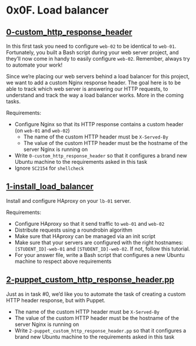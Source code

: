 # 0x0F. Load balancer

## [0-custom_http_response_header](./0-custom_http_response_header)
In this first task you need to configure `web-02` to be identical to `web-01`. Fortunately, you built a Bash script during your web server project, and they’ll now come in handy to easily configure `web-02`. Remember, always try to automate your work!

Since we’re placing our web servers behind a load balancer for this project, we want to add a custom Nginx response header. The goal here is to be able to track which web server is answering our HTTP requests, to understand and track the way a load balancer works. More in the coming tasks.

Requirements:
- Configure Nginx so that its HTTP response contains a custom header (on `web-01` and `web-02`)
	- The name of the custom HTTP header must be `X-Served-By`
	- The value of the custom HTTP header must be the hostname of the server Nginx is running on
- Write `0-custom_http_response_header` so that it configures a brand new Ubuntu machine to the requirements asked in this task
- Ignore `SC2154` for `shellcheck`

## [1-install_load_balancer](./1-install_load_balancer)
Install and configure HAproxy on your `lb-01` server.

Requirements:
- Configure HAproxy so that it send traffic to `web-01` and `web-02`
- Distribute requests using a roundrobin algorithm
- Make sure that HAproxy can be managed via an init script
- Make sure that your servers are configured with the right hostnames: `[STUDENT_ID]-web-01` and `[STUDENT_ID]-web-02`. If not, follow this tutorial.
- For your answer file, write a Bash script that configures a new Ubuntu machine to respect above requirements

## [2-puppet_custom_http_response_header.pp](./2-puppet_custom_http_response_header.pp)
Just as in task #0, we’d like you to automate the task of creating a custom HTTP header response, but with Puppet.
- The name of the custom HTTP header must be `X-Served-By`
- The value of the custom HTTP header must be the hostname of the server Nginx is running on
- Write `2-puppet_custom_http_response_header.pp` so that it configures a brand new Ubuntu machine to the requirements asked in this task
